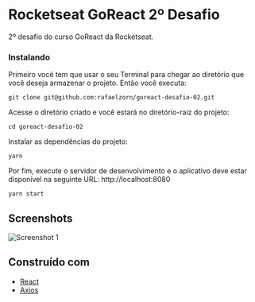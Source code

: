 # Rocketseat GoReact 2º Desafio

2º desafio do curso GoReact da Rocketseat.

### Instalando

Primeiro você tem que usar o seu Terminal para chegar ao diretório que você deseja armazenar o projeto. Então você executa:

```
git clone git@github.com:rafaelzorn/goreact-desafio-02.git
```

Acesse o diretório criado e você estará no diretório-raiz do projeto:

```
cd goreact-desafio-02
```

Instalar as dependências do projeto:

```
yarn
```

Por fim, execute o servidor de desenvolvimento e o aplicativo deve estar disponível na seguinte URL: http://localhost:8080

```
yarn start
```

## Screenshots

![Screenshot 1](https://image.ibb.co/joO9b8/screenshot.png)

## Construído com

-   [React](https://reactjs.org)
-   [Axios](https://github.com/axios/axios)
